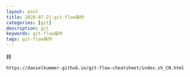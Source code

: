 ```yaml
---
layout: post
title: 2020-07-21-git-flow操作
categories: [git]
description: git
keywords: git-flow操作
tags: git-flow操作
---
```


转

    https://danielkummer.github.io/git-flow-cheatsheet/index.zh_CN.html